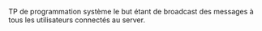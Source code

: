 TP de programmation système le but étant de broadcast des messages à tous les utilisateurs connectés au server.
